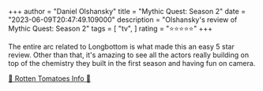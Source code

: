 +++
author = "Daniel Olshansky"
title = "Mythic Quest: Season 2"
date = "2023-06-09T20:47:49.109000"
description = "Olshansky's review of Mythic Quest: Season 2"
tags = [
    "tv",
]
rating = "⭐⭐⭐⭐⭐"
+++

The entire arc related to Longbottom is what made this an easy 5 star review. Other than that, it's amazing to see all the actors really building on top of the chemistry they built in the first season and having fun on camera.

[🍅 Rotten Tomatoes Info 🍅](https://www.rottentomatoes.com//tv/mythic_quest/s02)